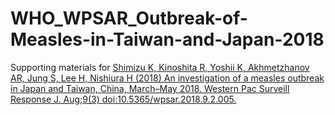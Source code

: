 # WHO_WPSAR_Outbreak-of-Measles-in-Taiwan-and-Japan-2018
Supporting materials for [Shimizu K, Kinoshita R, Yoshii K, Akhmetzhanov AR, Jung S, Lee H, Nishiura H (2018) An investigation of a measles outbreak in Japan and Taiwan, China, March–May 2018. Western Pac Surveill Response J. Aug;9(3) doi:10.5365/wpsar.2018.9.2.005.](http://dx.doi.org/10.5365/wpsar.2018.9.2.005)
